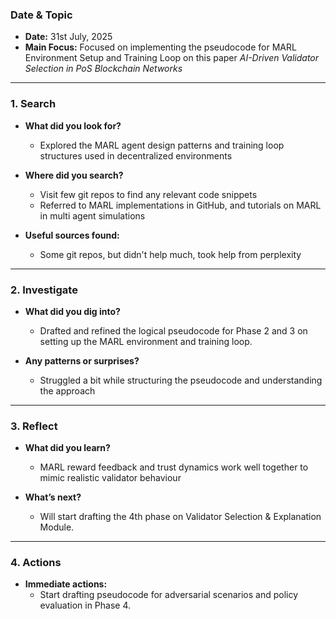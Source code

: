 ### Date & Topic

- **Date:** 31st July, 2025 
- **Main Focus:** Focused on implementing the pseudocode for MARL Environment Setup and Training Loop on this paper *AI-Driven Validator Selection in PoS Blockchain Networks*

---

### 1. Search

- **What did you look for?**  
  - Explored the MARL agent design patterns and training loop structures used in decentralized environments

- **Where did you search?**  
  - Visit few git repos to find any relevant code snippets
  - Referred to MARL implementations in GitHub, and tutorials on MARL in multi agent simulations

- **Useful sources found:** 
    - Some git repos, but didn't help much, took help from perplexity

   

---

### 2. Investigate

- **What did you dig into?**  
  - Drafted and refined the logical pseudocode for Phase 2 and 3 on setting up the MARL environment and training loop.

- **Any patterns or surprises?**  
  - Struggled a bit while structuring the pseudocode and understanding the approach
  
  

---

### 3. Reflect

- **What did you learn?**  
  - MARL reward feedback and trust dynamics work well together to mimic realistic validator behaviour

- **What’s next?**  
  - Will start drafting the 4th phase on Validator Selection & Explanation Module.
  
  

---

### 4. Actions

- **Immediate actions:**  
  - Start drafting pseudocode for adversarial scenarios and policy evaluation in Phase 4.
  
